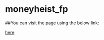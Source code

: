 # moneyheist_fp

##You can visit the page using the below link:

[here](https://priyansh-design.github.io/moneyheist_fp/bella%20ciao.html)